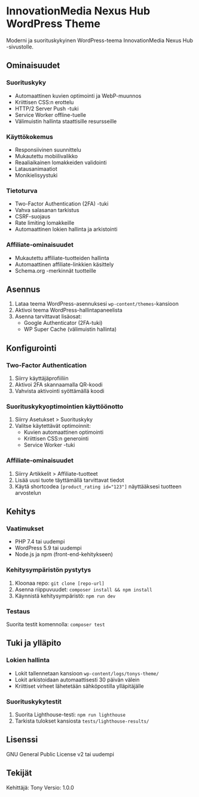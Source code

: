 # InnovationMedia Nexus Hub WordPress Theme

Moderni ja suorituskykyinen WordPress-teema InnovationMedia Nexus Hub -sivustolle.

## Ominaisuudet

### Suorituskyky
- Automaattinen kuvien optimointi ja WebP-muunnos
- Kriittisen CSS:n erottelu
- HTTP/2 Server Push -tuki
- Service Worker offline-tuelle
- Välimuistin hallinta staattisille resursseille

### Käyttökokemus
- Responsiivinen suunnittelu
- Mukautettu mobiilivalikko
- Reaaliaikainen lomakkeiden validointi
- Latausanimaatiot
- Monikielisyystuki

### Tietoturva
- Two-Factor Authentication (2FA) -tuki
- Vahva salasanan tarkistus
- CSRF-suojaus
- Rate limiting lomakkeille
- Automaattinen lokien hallinta ja arkistointi

### Affiliate-ominaisuudet
- Mukautettu affiliate-tuotteiden hallinta
- Automaattinen affiliate-linkkien käsittely
- Schema.org -merkinnät tuotteille

## Asennus

1. Lataa teema WordPress-asennuksesi `wp-content/themes`-kansioon
2. Aktivoi teema WordPress-hallintapaneelista
3. Asenna tarvittavat lisäosat:
   - Google Authenticator (2FA-tuki)
   - WP Super Cache (välimuistin hallinta)

## Konfigurointi

### Two-Factor Authentication
1. Siirry käyttäjäprofiiliin
2. Aktivoi 2FA skannaamalla QR-koodi
3. Vahvista aktivointi syöttämällä koodi

### Suorituskykyoptimointien käyttöönotto
1. Siirry Asetukset > Suorituskyky
2. Valitse käytettävät optimoinnit:
   - Kuvien automaattinen optimointi
   - Kriittisen CSS:n generointi
   - Service Worker -tuki

### Affiliate-ominaisuudet
1. Siirry Artikkelit > Affiliate-tuotteet
2. Lisää uusi tuote täyttämällä tarvittavat tiedot
3. Käytä shortcodea `[product_rating id="123"]` näyttääksesi tuotteen arvostelun

## Kehitys

### Vaatimukset
- PHP 7.4 tai uudempi
- WordPress 5.9 tai uudempi
- Node.js ja npm (front-end-kehitykseen)

### Kehitysympäristön pystytys
1. Kloonaa repo: `git clone [repo-url]`
2. Asenna riippuvuudet: `composer install && npm install`
3. Käynnistä kehitysympäristö: `npm run dev`

### Testaus
Suorita testit komennolla: `composer test`

## Tuki ja ylläpito

### Lokien hallinta
- Lokit tallennetaan kansioon `wp-content/logs/tonys-theme/`
- Lokit arkistoidaan automaattisesti 30 päivän välein
- Kriittiset virheet lähetetään sähköpostilla ylläpitäjälle

### Suorituskykytestit
1. Suorita Lighthouse-testi: `npm run lighthouse`
2. Tarkista tulokset kansiosta `tests/lighthouse-results/`

## Lisenssi

GNU General Public License v2 tai uudempi

## Tekijät

Kehittäjä: Tony
Versio: 1.0.0
